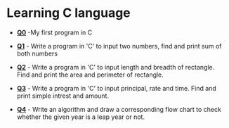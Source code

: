 # Learning C language 
 
 - **[Q0](./hello.c)** -My first program in C
 - **[Q1](./a.c)** -  Write a program in 'C' to input two numbers, find and print sum of both numbers  
   
- **[Q2](./b.c)** - Write a program in 'C' to input length and breadth of rectangle. Find and print the area and perimeter of rectangle.
  
- **[Q3](./c.c)** - Write a program in 'C' to input principal, rate and time. Find and print simple intrest and amount.

- **[Q4](./d.c)** - Write an algorithm and draw a corresponding flow chart to check whether the given year is a leap year or not.